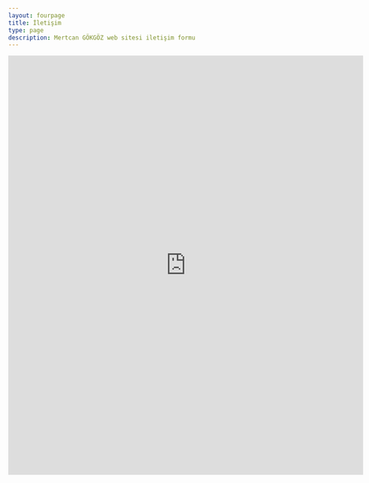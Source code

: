 ```yaml
---
layout: fourpage
title: İletişim
type: page
description: Mertcan GÖKGÖZ web sitesi iletişim formu
---
```


<iframe width="720" height="850" src="https://docs.google.com/forms/d/15z4DuGqTUNra7H6Sbfq37wJCsHegKtd0Ey7gvCcrbE0/viewform?embedded=true" frameborder="0" marginheight="0" marginwidth="0">Yükleniyor...</iframe>
